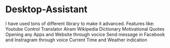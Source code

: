 # Desktop-Assistant
I have used tons of different library to make it advanced.
Features like:
  Youtube Control
  Translator
  Alram
  Wikipedia
  Dictionary
  Motivational Quotes
  Opening any Apps and Website through vocice
  Send message in Facebook and Instragram through voice
  Current Time and Weather indication
  
  
  
